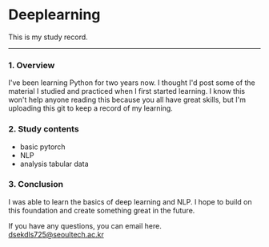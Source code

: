 # Deeplearning
This is my study record.
*** 
### 1. Overview  
I've been learning Python for two years now. I thought I'd post some of the material I studied and practiced when I first started learning. I know this won't help anyone reading this because you all have great skills, but I'm uploading this git to keep a record of my learning.  

### 2. Study contents  
- basic pytorch
- NLP
- analysis tabular data

### 3. Conclusion
I was able to learn the basics of deep learning and NLP. I hope to build on this foundation and create something great in the future.  
 

If you have any questions, you can email here.  
dsekdls725@seoultech.ac.kr  
